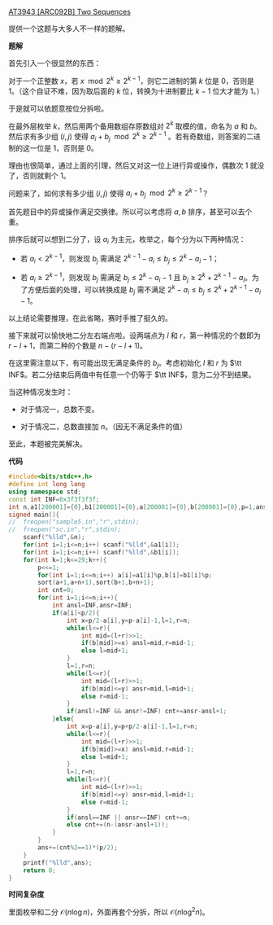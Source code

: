 [AT3943 [ARC092B] Two Sequences](https://www.luogu.com.cn/problem/AT3943)

提供一个这题与大多人不一样的题解。

**题解**

首先引入一个很显然的东西：

对于一个正整数 $x$，若 $x \mod 2^k \geq 2^{k-1}$，则它二进制的第 $k$ 位是 $0$，否则是 $1$。（这个自证不难，因为取后面的 $k$ 位，转换为十进制要比 $k-1$ 位大才能为 $1$。）

于是就可以依题意按位分拆啦。

在最外层枚举 $k$，然后用两个备用数组存原数组对 $2^k$ 取模的值，命名为 $a$ 和 $b$。然后求有多少组 $(i,j)$ 使得 $a_i+b_j \mod 2^k \geq2^{k-1}$ 。若有奇数组，则答案的二进制的这一位是 $1$，否则是 $0$。

理由也很简单，通过上面的引理，然后又对这一位上进行异或操作，偶数次 $1$ 就没了，否则就剩个 $1$。

问题来了，如何求有多少组 $(i,j)$ 使得 $a_i+b_j \mod 2^k \geq2^{k-1}$？

首先题目中的异或操作满足交换律。所以可以考虑将 $a,b$ 排序，甚至可以去个重。

排序后就可以想到二分了，设 $a_i$ 为主元，枚举之，每个分为以下两种情况：

- 若 $a_i \lt 2^{k-1}$，则发现 $b_j$ 需满足 $2^{k-1}-a_i \leq b_j \leq2^k-a_i-1$；

- 若 $a_i \geq 2^{k-1}$，则发现 $b_j$ 需满足 $b_j \leq 2^{k}-a_i-1$ 且 $b_j \geq 2^k+2^{k-1}-a_i$。为了方便后面的处理，可以转换成是 $b_j$ 需不满足 $2^{k}-a_i \leq b_j \leq 2^k+2^{k-1}-a_i-1$。

以上结论需要推理，在此省略，赛时手推了挺久的。

接下来就可以愉快地二分左右端点啦。设两端点为 $l$ 和 $r$，第一种情况的个数即为 $r-l+1$，而第二种的个数是 $n-(r-l+1)$。

在这里需注意以下，有可能出现无满足条件的 $b_j$。考虑初始化 $l$ 和 $r$ 为 $\tt INF$。若二分结束后两值中有任意一个仍等于 $\tt INF$，意为二分不到结果。

当这种情况发生时：

- 对于情况一，总数不变。

- 对于情况二，总数直接加 $n$。（因无不满足条件的值）

至此，本题被完美解决。

**代码**

```cpp
#include<bits/stdc++.h>
#define int long long
using namespace std;
const int INF=0x3f3f3f3f;
int n,a1[200001]={0},b1[200001]={0},a[200001]={0},b[200001]={0},p=1,ans=0;
signed main(){
//  freopen("sample5.in","r",stdin);
//  freopen("sc.in","r",stdin);
    scanf("%lld",&n);
    for(int i=1;i<=n;i++) scanf("%lld",&a1[i]);
    for(int i=1;i<=n;i++) scanf("%lld",&b1[i]);
    for(int k=1;k<=29;k++){
        p<<=1;
        for(int i=1;i<=n;i++) a[i]=a1[i]%p,b[i]=b1[i]%p;
        sort(a+1,a+n+1),sort(b+1,b+n+1);
        int cnt=0;
        for(int i=1;i<=n;i++){
            int ansl=INF,ansr=INF;
            if(a[i]<p/2){
                int x=p/2-a[i],y=p-a[i]-1,l=1,r=n;
                while(l<=r){
                    int mid=(l+r)>>1;
                    if(b[mid]>=x) ansl=mid,r=mid-1;
                    else l=mid+1;
                }
                l=1,r=n;
                while(l<=r){
                    int mid=(l+r)>>1;
                    if(b[mid]<=y) ansr=mid,l=mid+1;
                    else r=mid-1;
                }
                if(ansl!=INF && ansr!=INF) cnt+=ansr-ansl+1;
            }else{
                int x=p-a[i],y=p+p/2-a[i]-1,l=1,r=n;
                while(l<=r){
                    int mid=(l+r)>>1;
                    if(b[mid]>=x) ansl=mid,r=mid-1;
                    else l=mid+1;
                }
                l=1,r=n;
                while(l<=r){
                    int mid=(l+r)>>1;
                    if(b[mid]<=y) ansr=mid,l=mid+1;
                    else r=mid-1;
                }
                if(ansl==INF || ansr==INF) cnt+=n; 
                else cnt+=(n-(ansr-ansl+1));
            }
        }
        ans+=(cnt%2==1)*(p/2);
    }
    printf("%lld",ans);
    return 0;
}
```

**时间复杂度**

里面枚举和二分 $\mathcal O(n \log n)$，外面再套个分拆，所以 $\mathcal O(n \log^2 n)$。
